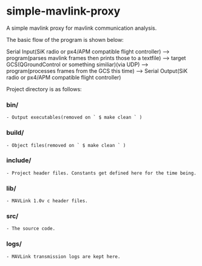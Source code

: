 simple-mavlink-proxy
======

A simple mavlink proxy for mavlink communication analysis.<p>
The basic flow of the program is shown below:<p>

Serial Input(SiK radio or px4/APM compatible flight controller) 
  --> program(parses mavlink frames then prints those to a textfile)
	--> target GCS(QGroundControl or something similiar)(via UDP)
	--> program(processes frames from the GCS this time)
	--> Serial Output(SiK radio or px4/APM compatible flight controller)

Project directory is as follows:

### bin/
	- Output executables(removed on ` $ make clean ` )

### build/
	- Object files(removed on ` $ make clean ` )

### include/
	- Project header files. Constants get defined here for the time being.

### lib/
	- MAVLink 1.0v c header files.

### src/
	- The source code.

### logs/
	- MAVLink transmission logs are kept here.
